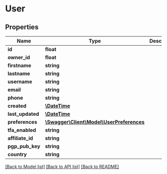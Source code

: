 # User

## Properties
Name | Type | Description | Notes
------------ | ------------- | ------------- | -------------
**id** | **float** |  | [optional] 
**owner_id** | **float** |  | [optional] 
**firstname** | **string** |  | [optional] 
**lastname** | **string** |  | [optional] 
**username** | **string** |  | 
**email** | **string** |  | 
**phone** | **string** |  | [optional] 
**created** | [**\DateTime**](\DateTime.md) |  | [optional] 
**last_updated** | [**\DateTime**](\DateTime.md) |  | [optional] 
**preferences** | [**\Swagger\Client\Model\UserPreferences**](UserPreferences.md) |  | [optional] 
**tfa_enabled** | **string** |  | [optional] 
**affiliate_id** | **string** |  | [optional] 
**pgp_pub_key** | **string** |  | [optional] 
**country** | **string** |  | [optional] 

[[Back to Model list]](../README.md#documentation-for-models) [[Back to API list]](../README.md#documentation-for-api-endpoints) [[Back to README]](../README.md)


